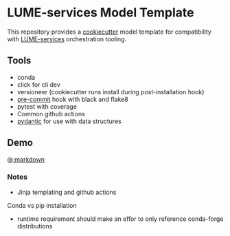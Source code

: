 # LUME-services Model Template
This repository provides a [cookiecutter](https://cookiecutter.readthedocs.io/en/stable/) model template for compatibility with [LUME-services](https://slaclab.github.io/lume-services/) orchestration tooling.


## Tools
* conda
* click for cli dev
* versioneer (cookiecutter runs install during post-installation hook)
* [pre-commit](https://pre-commit.com/) hook with black and flake8
* pytest with coverage
* Common github actions
* [pydantic](https://pydantic-docs.helpmanual.io/) for use with data structures

## Demo
@[:markdown](https://raw.githubusercontent.com/jacquelinegarrahan/lume-services/main/docs/demo.md)

### Notes
 - Jinja templating and github actions

Conda vs pip installation
- runtime requirement should make an effor to only reference conda-forge distributions


